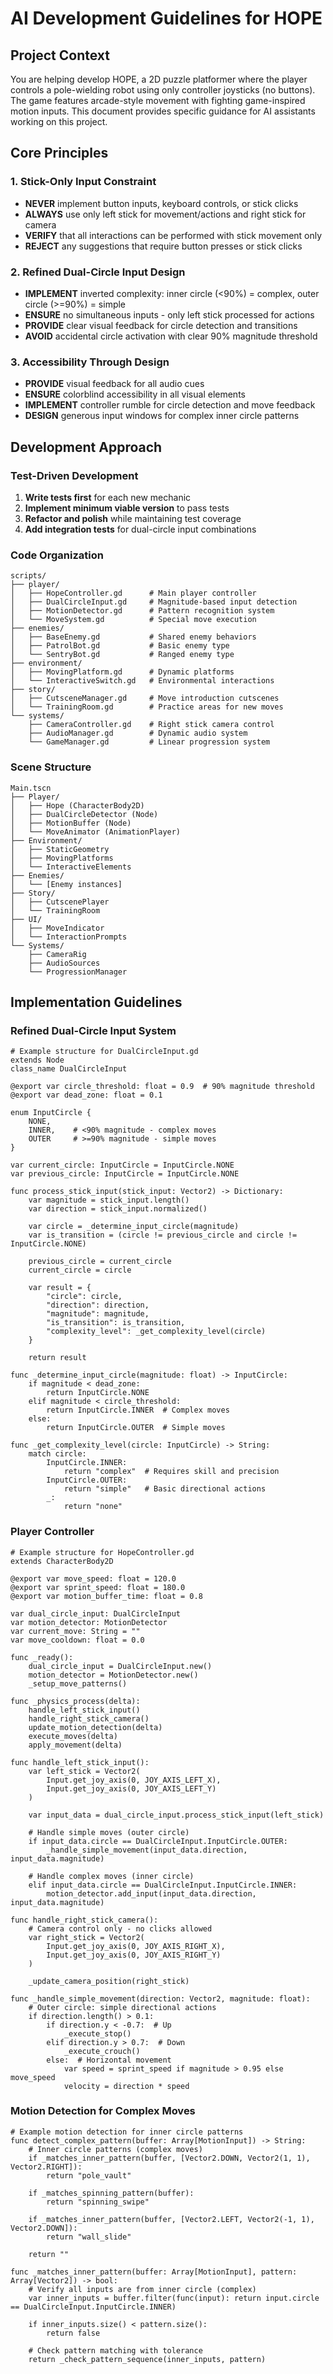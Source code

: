 # AI Development Guidelines for HOPE

## Project Context

You are helping develop HOPE, a 2D puzzle platformer where the player controls a pole-wielding robot using only controller joysticks (no buttons). The game features arcade-style movement with fighting game-inspired motion inputs. This document provides specific guidance for AI assistants working on this project.

## Core Principles

### 1. Stick-Only Input Constraint

- **NEVER** implement button inputs, keyboard controls, or stick clicks
- **ALWAYS** use only left stick for movement/actions and right stick for camera
- **VERIFY** that all interactions can be performed with stick movement only
- **REJECT** any suggestions that require button presses or stick clicks

### 2. Refined Dual-Circle Input Design

- **IMPLEMENT** inverted complexity: inner circle (<90%) = complex, outer circle (>=90%) = simple
- **ENSURE** no simultaneous inputs - only left stick processed for actions
- **PROVIDE** clear visual feedback for circle detection and transitions
- **AVOID** accidental circle activation with clear 90% magnitude threshold

### 3. Accessibility Through Design

- **PROVIDE** visual feedback for all audio cues
- **ENSURE** colorblind accessibility in all visual elements
- **IMPLEMENT** controller rumble for circle detection and move feedback
- **DESIGN** generous input windows for complex inner circle patterns

## Development Approach

### Test-Driven Development

1. **Write tests first** for each new mechanic
2. **Implement minimum viable version** to pass tests
3. **Refactor and polish** while maintaining test coverage
4. **Add integration tests** for dual-circle input combinations

### Code Organization

```
scripts/
├── player/
│   ├── HopeController.gd      # Main player controller
│   ├── DualCircleInput.gd     # Magnitude-based input detection
│   ├── MotionDetector.gd      # Pattern recognition system
│   └── MoveSystem.gd          # Special move execution
├── enemies/
│   ├── BaseEnemy.gd           # Shared enemy behaviors
│   ├── PatrolBot.gd           # Basic enemy type
│   └── SentryBot.gd           # Ranged enemy type
├── environment/
│   ├── MovingPlatform.gd      # Dynamic platforms
│   └── InteractiveSwitch.gd   # Environmental interactions
├── story/
│   ├── CutsceneManager.gd     # Move introduction cutscenes
│   └── TrainingRoom.gd        # Practice areas for new moves
└── systems/
    ├── CameraController.gd    # Right stick camera control
    ├── AudioManager.gd        # Dynamic audio system
    └── GameManager.gd         # Linear progression system
```

### Scene Structure

```
Main.tscn
├── Player/
│   ├── Hope (CharacterBody2D)
│   ├── DualCircleDetector (Node)
│   ├── MotionBuffer (Node)
│   └── MoveAnimator (AnimationPlayer)
├── Environment/
│   ├── StaticGeometry
│   ├── MovingPlatforms
│   └── InteractiveElements
├── Enemies/
│   └── [Enemy instances]
├── Story/
│   ├── CutscenePlayer
│   └── TrainingRoom
├── UI/
│   ├── MoveIndicator
│   └── InteractionPrompts
└── Systems/
    ├── CameraRig
    ├── AudioSources
    └── ProgressionManager
```

## Implementation Guidelines

### Refined Dual-Circle Input System
```gdscript
# Example structure for DualCircleInput.gd
extends Node
class_name DualCircleInput

@export var circle_threshold: float = 0.9  # 90% magnitude threshold
@export var dead_zone: float = 0.1

enum InputCircle {
    NONE,
    INNER,    # <90% magnitude - complex moves
    OUTER     # >=90% magnitude - simple moves
}

var current_circle: InputCircle = InputCircle.NONE
var previous_circle: InputCircle = InputCircle.NONE

func process_stick_input(stick_input: Vector2) -> Dictionary:
    var magnitude = stick_input.length()
    var direction = stick_input.normalized()
    
    var circle = _determine_input_circle(magnitude)
    var is_transition = (circle != previous_circle and circle != InputCircle.NONE)
    
    previous_circle = current_circle
    current_circle = circle
    
    var result = {
        "circle": circle,
        "direction": direction,
        "magnitude": magnitude,
        "is_transition": is_transition,
        "complexity_level": _get_complexity_level(circle)
    }
    
    return result

func _determine_input_circle(magnitude: float) -> InputCircle:
    if magnitude < dead_zone:
        return InputCircle.NONE
    elif magnitude < circle_threshold:
        return InputCircle.INNER  # Complex moves
    else:
        return InputCircle.OUTER  # Simple moves

func _get_complexity_level(circle: InputCircle) -> String:
    match circle:
        InputCircle.INNER:
            return "complex"  # Requires skill and precision
        InputCircle.OUTER:
            return "simple"   # Basic directional actions
        _:
            return "none"
```

### Player Controller
```gdscript
# Example structure for HopeController.gd
extends CharacterBody2D

@export var move_speed: float = 120.0
@export var sprint_speed: float = 180.0
@export var motion_buffer_time: float = 0.8

var dual_circle_input: DualCircleInput
var motion_detector: MotionDetector
var current_move: String = ""
var move_cooldown: float = 0.0

func _ready():
    dual_circle_input = DualCircleInput.new()
    motion_detector = MotionDetector.new()
    _setup_move_patterns()

func _physics_process(delta):
    handle_left_stick_input()
    handle_right_stick_camera()
    update_motion_detection(delta)
    execute_moves(delta)
    apply_movement(delta)

func handle_left_stick_input():
    var left_stick = Vector2(
        Input.get_joy_axis(0, JOY_AXIS_LEFT_X),
        Input.get_joy_axis(0, JOY_AXIS_LEFT_Y)
    )
    
    var input_data = dual_circle_input.process_stick_input(left_stick)
    
    # Handle simple moves (outer circle)
    if input_data.circle == DualCircleInput.InputCircle.OUTER:
        _handle_simple_movement(input_data.direction, input_data.magnitude)
    
    # Handle complex moves (inner circle)
    elif input_data.circle == DualCircleInput.InputCircle.INNER:
        motion_detector.add_input(input_data.direction, input_data.magnitude)

func handle_right_stick_camera():
    # Camera control only - no clicks allowed
    var right_stick = Vector2(
        Input.get_joy_axis(0, JOY_AXIS_RIGHT_X),
        Input.get_joy_axis(0, JOY_AXIS_RIGHT_Y)
    )
    
    _update_camera_position(right_stick)

func _handle_simple_movement(direction: Vector2, magnitude: float):
    # Outer circle: simple directional actions
    if direction.length() > 0.1:
        if direction.y < -0.7:  # Up
            _execute_stop()
        elif direction.y > 0.7:  # Down
            _execute_crouch()
        else:  # Horizontal movement
            var speed = sprint_speed if magnitude > 0.95 else move_speed
            velocity = direction * speed
```

### Motion Detection for Complex Moves
```gdscript
# Example motion detection for inner circle patterns
func detect_complex_pattern(buffer: Array[MotionInput]) -> String:
    # Inner circle patterns (complex moves)
    if _matches_inner_pattern(buffer, [Vector2.DOWN, Vector2(1, 1), Vector2.RIGHT]):
        return "pole_vault"
    
    if _matches_spinning_pattern(buffer):
        return "spinning_swipe"
    
    if _matches_inner_pattern(buffer, [Vector2.LEFT, Vector2(-1, 1), Vector2.DOWN]):
        return "wall_slide"
    
    return ""

func _matches_inner_pattern(buffer: Array[MotionInput], pattern: Array[Vector2]) -> bool:
    # Verify all inputs are from inner circle (complex)
    var inner_inputs = buffer.filter(func(input): return input.circle == DualCircleInput.InputCircle.INNER)
    
    if inner_inputs.size() < pattern.size():
        return false
    
    # Check pattern matching with tolerance
    return _check_pattern_sequence(inner_inputs, pattern)
```
